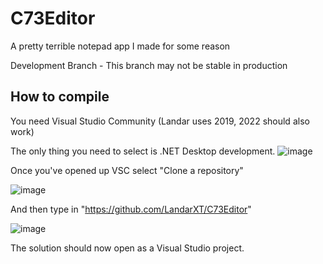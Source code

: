 # C73Editor
A pretty terrible notepad app I made for some reason

Development Branch - This branch may not be stable in production

## How to compile

You need Visual Studio Community (Landar uses 2019, 2022 should also work)

The only thing you need to select is .NET Desktop development.
![image](https://user-images.githubusercontent.com/104514709/168149476-ecb45f30-8c02-43e6-a016-438789a63cef.png)

Once you've opened up VSC select "Clone a repository"

![image](https://user-images.githubusercontent.com/104514709/168149847-57966bca-b8bd-4e22-905e-b4a1a60c28e7.png)

And then type in "https://github.com/LandarXT/C73Editor"

![image](https://user-images.githubusercontent.com/104514709/168150054-212cf70d-2976-443c-ad3b-9344be578f6c.png)

The solution should now open as a Visual Studio project.
